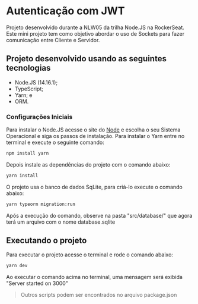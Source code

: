 # Autenticação com JWT

Projeto desenvolvido durante a NLW05 da trilha Node.JS na RockerSeat. Este mini projeto tem como objetivo abordar o uso de Sockets para fazer comunicação entre Cliente e Servidor.

## Projeto desenvolvido usando as seguintes tecnologias

-   Node.JS (14.16.1);
-   TypeScript;
-   Yarn; e
-   ORM.

### Configurações Iniciais

Para instalar o Node.JS acesse o site do [Node](https://nodejs.org/) e escolha o seu Sistema Operacional e siga os passos de instalação.
Para instalar o Yarn entre no terminal e execute o seguinte comando:

```sh
npm install yarn
```

Depois instale as dependências do projeto com o comando abaixo:

```sh
yarn install
```

O projeto usa o banco de dados SqLite, para criá-lo execute o comando abaixo:

```sh
yarn typeorm migration:run
```

Após a execução do comando, observe na pasta "src/database/" que agora terá um arquivo com o nome database.sqlite

## Executando o projeto

Para executar o projeto acesse o terminal e rode o comando abaixo:

```sh
yarn dev
```

Ao executar o comando acima no terminal, uma mensagem será exibida "Server started on 3000"

> Outros scripts podem ser encontrados no arquivo package.json
